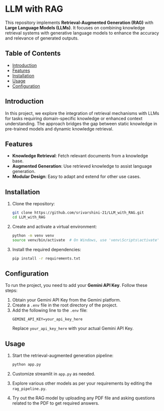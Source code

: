 # LLM with RAG

This repository implements **Retrieval-Augmented Generation (RAG)** with **Large Language Models (LLMs)**. It focuses on combining knowledge retrieval systems with generative language models to enhance the accuracy and relevance of generated outputs.

## Table of Contents

- [Introduction](#introduction)
- [Features](#features)
- [Installation](#installation)
- [Usage](#usage)
- [Configuration](#configuration)

## Introduction

In this project, we explore the integration of retrieval mechanisms with LLMs for tasks requiring domain-specific knowledge or enhanced context understanding. The approach bridges the gap between static knowledge in pre-trained models and dynamic knowledge retrieval.

## Features

- **Knowledge Retrieval**: Fetch relevant documents from a knowledge base.
- **Augmented Generation**: Use retrieved knowledge to assist language generation.
- **Modular Design**: Easy to adapt and extend for other use cases.

## Installation

1. Clone the repository:
   ```bash
   git clone https://github.com/srivarshini-21/LLM_with_RAG.git
   cd LLM_with_RAG
   ```

2. Create and activate a virtual environment:
   ```bash
   python -m venv venv
   source venv/bin/activate  # On Windows, use 'venv\Scripts\activate'
   ```

3. Install the required dependencies:
   ```bash
   pip install -r requirements.txt
   ```

## Configuration

To run the project, you need to add your **Gemini API Key**. Follow these steps:

1. Obtain your Gemini API Key from the Gemini platform.
2. Create a `.env` file in the root directory of the project.
3. Add the following line to the `.env` file:
   ```env
   GEMINI_API_KEY=your_api_key_here
   ```
   Replace `your_api_key_here` with your actual Gemini API Key.

## Usage

1. Start the retrieval-augmented generation pipeline:
   ```bash
   python app.py
   ```

3. Customize streamlit in `app.py` as needed.

4. Explore various other models as per your requirements by editing the `rag_pipeline.py`.

5. Try out the RAG model by uploading any PDF file and asking questions related to the PDF to get required answers.

